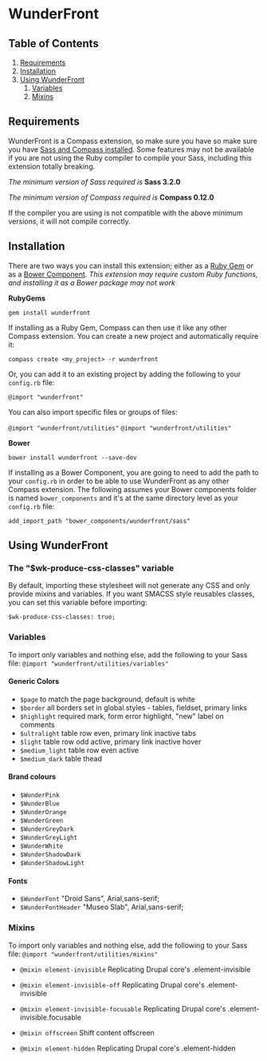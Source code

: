 # WunderFront

## Table of Contents

1. [Requirements](#requirements)
2. [Installation](#installation)
3. [Using WunderFront](#using-wunderfront)
    1. [Variables](#variables)
    2. [Mixins](#mixins)

## Requirements

WunderFront is a Compass extension, so make sure you have so make sure you have [Sass and Compass installed](http://compass-style.org/install/). Some features may not be available if you are not using the Ruby compiler to compile your Sass, including this extension totally breaking.

*The minimum version of Sass required is* **Sass 3.2.0**

*The minimum version of Compass required is* **Compass 0.12.0**

If the compiler you are using is not compatible with the above minimum versions, it will not compile correctly.

## Installation

There are two ways you can install this extension; either as a [Ruby Gem](http://rubygems.org/) or as a [Bower Component](http://bower.io/). *This extension may require custom Ruby functions, and installing it as a Bower package may not work*

**RubyGems**

`gem install wunderfront`

If installing as a Ruby Gem, Compass can then use it like any other Compass extension. You can create a new project and automatically require it:

`compass create <my_project> -r wunderfront`

Or, you can add it to an existing project by adding the following to your `config.rb` file:

`@import "wunderfront"`

You can also import specific files or groups of files:

`@import "wunderfront/utilities"`
`@import "wunderfront/utilities"`

**Bower**

`bower install wunderfront --save-dev`

If installing as a Bower Component, you are going to need to add the path  to your `config.rb` in order to be able to use WunderFront as any other Compass extension. The following assumes your Bower components folder is named `bower_components` and it's at the same directory level as your `config.rb` file:

`add_import_path "bower_components/wunderfront/sass"`

## Using WunderFront

### The "$wk-produce-css-classes" variable
By default, importing these stylesheet will not generate any CSS and only provide mixins and variables.
If you want SMACSS style reusables classes, you can set this variable before importing:

`$wk-produce-css-classes: true;`

### Variables

To import only variables and nothing else, add the following to your Sass file:
`@import "wunderfront/utilities/variables"`

#### Generic Colors
* `$page` to match the page background, default is white
* `$border` all borders set in global.styles - tables, fieldset, primary links
* `$highlight`  required mark, form error highlight, "new" label on comments
* `$ultralight` table row even, primary link inactive tabs
* `$light` table row odd active, primary link inactive hover
* `$medium_light` table row even active
* `$medium_dark` table thead

#### Brand colours

* `$WunderPink`
* `$WunderBlue`
* `$WunderOrange`
* `$WunderGreen`
* `$WunderGreyDark`
* `$WunderGreyLight`
* `$WunderWhite`
* `$WunderShadowDark`
* `$WunderShadowLight`


#### Fonts

* `$WunderFont`                      "Droid Sans", Arial,sans-serif;
* `$WunderFontHeader`                "Museo Slab", Arial,sans-serif;


### Mixins

To import only variables and nothing else, add the following to your Sass file:
`@import "wunderfront/utilities/mixins"`

* `@mixin element-invisible` Replicating Drupal core's .element-invisible

* `@mixin element-invisible-off` Replicating Drupal core's .element-invisible

* `@mixin element-invisible-focusable` Replicating Drupal core's .element-invisible.focusable

* `@mixin offscreen` Shift content offscreen

* `@mixin element-hidden` Replicating Drupal core's .element-hidden
